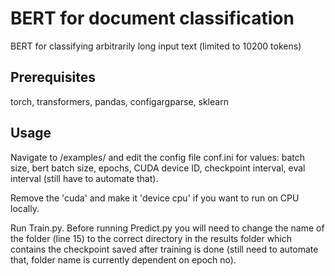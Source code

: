 # BERT for document classification

BERT for classifying arbitrarily long input text (limited to 10200 tokens) 

## Prerequisites

torch, transformers, pandas, configargparse, sklearn

## Usage

Navigate to /examples/ and edit the config file conf.ini for values: batch size, bert batch size, epochs, CUDA device ID, checkpoint interval, eval interval (still have to automate that). 

Remove the 'cuda' and make it 'device cpu' if you want to run on CPU locally.

Run Train.py. Before running Predict.py you will need to change the name of the folder (line 15) to the correct directory in the results folder which contains the checkpoint saved after training is done (still need to automate that, folder name is currently dependent on epoch no).

